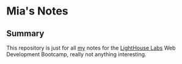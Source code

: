 # Mia's Notes

## Summary

This repository is just for all [my](https://github.com/miaju) notes for the [LightHouse Labs](https://www.lighthouselabs.ca/) Web Development Bootcamp, really not anything interesting.